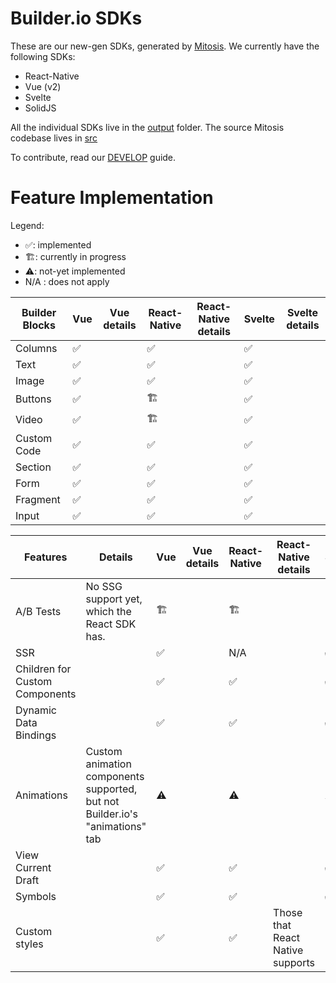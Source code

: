 # Builder.io SDKs

These are our new-gen SDKs, generated by [Mitosis](https://github.com/BuilderIO/mitosis). We currently have the following SDKs:

- React-Native
- Vue (v2)
- Svelte
- SolidJS

All the individual SDKs live in the [output](./output/) folder. The source Mitosis codebase lives in [src](./src/)

To contribute, read our [DEVELOP](./DEVELOP.md) guide.

# Feature Implementation

Legend:

- ✅: implemented
- 🏗: currently in progress
- ⚠️: not-yet implemented
- N/A : does not apply

| Builder Blocks | Vue | Vue details | React-Native | React-Native details | Svelte | Svelte details |
| -------------- | --- | ----------- | ------------ | -------------------- | ------ | -------------- |
| Columns        | ✅  |             | ✅           |                      | ✅     |                |
| Text           | ✅  |             | ✅           |                      | ✅     |                |
| Image          | ✅  |             | ✅           |                      | ✅     |                |
| Buttons        | ✅  |             | 🏗            |                      | ✅     |                |
| Video          | ✅  |             | 🏗            |                      | ✅     |                |
| Custom Code    | ✅  |             | ✅           |                      | ✅     |                |
| Section        | ✅  |             | ✅           |                      | ✅     |                |
| Form           | ✅  |             | ✅           |                      | ✅     |                |
| Fragment       | ✅  |             | ✅           |                      | ✅     |                |
| Input          | ✅  |             | ✅           |                      | ✅     |                |

| Features                       | Details                                                                      | Vue | Vue details | React-Native | React-Native details             | Svelte | Svelte details |
| ------------------------------ | ---------------------------------------------------------------------------- | --- | ----------- | ------------ | -------------------------------- | ------ | -------------- |
| A/B Tests                      | No SSG support yet, which the React SDK has.                                 | 🏗   |             | 🏗            |                                  | 🏗      |
| SSR                            |                                                                              | ✅  |             | N/A          |                                  | ✅     |
| Children for Custom Components |                                                                              | ✅  |             | ✅           |                                  | ✅     |
| Dynamic Data Bindings          |                                                                              | ✅  |             | ✅           |                                  | ✅     |
| Animations                     | Custom animation components supported, but not Builder.io's "animations" tab | ⚠️  |             | ⚠️           |                                  | ⚠️     |
| View Current Draft             |                                                                              | ✅  |             | ✅           |                                  | ✅     |
| Symbols                        |                                                                              | ✅  |             | ✅           |                                  | ✅     |
| Custom styles                  |                                                                              | ✅  |             | ✅           | Those that React Native supports |
